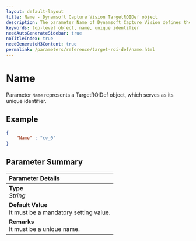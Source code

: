 ```yaml
---
layout: default-layout
title: Name - Dynamsoft Capture Vision TargetROIDef object
description: The parameter Name of Dynamsoft Capture Vision defines the unique identifier of top-level objects.
keywords: top-level object, name, unique identifier
needAutoGenerateSidebar: true
noTitleIndex: true
needGenerateH3Content: true
permalink: /parameters/reference/target-roi-def/name.html
---
```


# Name

Parameter `Name` represents a TargetROIDef object, which serves as its unique identifier.

## Example

```json
{
    "Name" : "cv_0"
}
```

## Parameter Summary

| Parameter Details |
| :----------------------------------- |
| **Type**<br>*String* |
| **Default Value**<br>It must be a mandatory setting value. |
| **Remarks**<br>It must be a unique name. |
